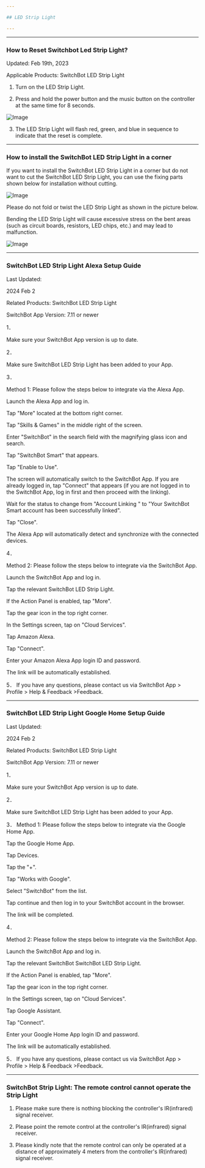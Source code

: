 ```yaml
---

## LED Strip Light

---
```


---
### How to Reset Switchbot Led Strip Light?

Updated: Feb 19th, 2023

Applicable Products: SwitchBot LED Strip Light

1. Turn on the LED Strip Light.

2. Press and hold the power button and the music button on the controller at the same time for 8 seconds.

![Image](https://support.switch-bot.com/hc/article_attachments/10944617800215)

3. The LED Strip Light will flash red, green, and blue in sequence to indicate that the reset is complete.



---
### How to install the SwitchBot LED Strip Light in a corner

If you want to install the SwitchBot LED Strip Light in a corner but do not want to cut the SwitchBot LED Strip Light, you can use the fixing parts shown below for installation without cutting.

![Image](https://support.switch-bot.com/hc/article_attachments/26002129002135)

Please do not fold or twist the LED Strip Light as shown in the picture below.

Bending the LED Strip Light will cause excessive stress on the bent areas (such as circuit boards, resistors, LED chips, etc.) and may lead to malfunction.

![Image](https://support.switch-bot.com/hc/article_attachments/26002129004439)



---
### SwitchBot LED Strip Light Alexa Setup Guide

Last Updated:

2024 Feb 2

Related Products: SwitchBot LED Strip Light

SwitchBot App Version: 7.11 or newer

1．

Make sure your SwitchBot App version is up to date.

2．

Make sure SwitchBot LED Strip Light has been added to your App.

3．

Method 1: Please follow the steps below to integrate via the Alexa App.

Launch the Alexa App and log in.

Tap "More" located at the bottom right corner.

Tap "Skills & Games" in the middle right of the screen.

Enter "SwitchBot" in the search field with the magnifying glass icon and search.

Tap "SwitchBot Smart" that appears.

Tap "Enable to Use".

The screen will automatically switch to the SwitchBot App. If you are already logged in, tap "Connect" that appears (if you are not logged in to the SwitchBot App, log in first and then proceed with the linking).

Wait for the status to change from "Account Linking " to "Your SwitchBot Smart account has been successfully linked".

Tap "Close".

The Alexa App will automatically detect and synchronize with the connected devices.

4．

Method 2: Please follow the steps below to integrate via the SwitchBot App.

Launch the SwitchBot App and log in.

Tap the relevant SwitchBot LED Strip Light.

If the Action Panel is enabled, tap "More".

Tap the gear icon in the top right corner.

In the Settings screen, tap on "Cloud Services".

Tap Amazon Alexa.

Tap "Connect".

Enter your Amazon Alexa App login ID and password.

The link will be automatically established.

5． If you have any questions, please contact us via SwitchBot App > Profile > Help & Feedback >Feedback.



---
### SwitchBot LED Strip Light Google Home Setup Guide

Last Updated:

2024 Feb 2

Related Products: SwitchBot LED Strip Light

SwitchBot App Version: 7.11 or newer

1．

Make sure your SwitchBot App version is up to date.

2．

Make sure SwitchBot LED Strip Light has been added to your App.

3． Method 1: Please follow the steps below to integrate via the Google Home App.

Tap the Google Home App.

Tap Devices.

Tap the "+".

Tap "Works with Google".

Select "SwitchBot" from the list.

Tap continue and then log in to your SwitchBot account in the browser.

The link will be completed.

4．

Method 2: Please follow the steps below to integrate via the SwitchBot App.

Launch the SwitchBot App and log in.

Tap the relevant SwitchBot SwitchBot LED Strip Light.

If the Action Panel is enabled, tap "More".

Tap the gear icon in the top right corner.

In the Settings screen, tap on "Cloud Services".

Tap Google Assistant.

Tap "Connect".

Enter your Google Home App login ID and password.

The link will be automatically established.

5． If you have any questions, please contact us via SwitchBot App > Profile > Help & Feedback >Feedback.



---
### SwitchBot Strip Light: The remote control cannot operate the Strip Light

1. Please make sure there is nothing blocking the controller's IR(infrared) signal receiver.

2. Please point the remote control at the controller's IR(infrared) signal receiver.

3. Please kindly note that the remote control can only be operated at a distance of approximately 4 meters from the controller's IR(infrared) signal receiver.


